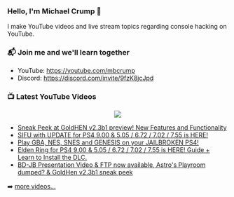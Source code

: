 ### Hello, I'm Michael Crump 👋

I make YouTube videos and live stream topics regarding console hacking on YouTube. 

### 📬 Join me and we'll learn together

- YouTube: https://youtube.com/mbcrump
- Discord: https://discord.com/invite/9fzK8jcJpd

### 📺 Latest YouTube Videos

<div align="center">

[<img src="https://img.shields.io/badge/-Subscribe-red?style=for-the-badge&logo=youtube&logoColor=white"/>](https://www.youtube.com/c/mbcrump?sub_confirmation=1)

</div>

<!-- YOUTUBE:START -->
- [Sneak Peek at GoldHEN v2.3b1 preview! New Features and Functionality](https://www.youtube.com/watch?v=7hJvzD_g5_Q)
- [SIFU with UPDATE for PS4 9.00 &amp; 5.05 / 6.72 / 7.02 / 7.55 is HERE!](https://www.youtube.com/watch?v=qYdLt5TzBbY)
- [Play GBA, NES, SNES and GENESIS on your JAILBROKEN PS4!](https://www.youtube.com/watch?v=V0ldswI9rSY)
- [Elden Ring for PS4 9.00 &amp; 5.05 / 6.72 / 7.02 / 7.55 is HERE! Guide + Learn to Install the DLC.](https://www.youtube.com/watch?v=2D-d_nUk59c)
- [BD-JB Presentation Video &amp; FTP now available, Astro&#39;s Playroom dumped? &amp; GoldHen v2.3b1 sneak peek](https://www.youtube.com/watch?v=SFsNreadp1I)
<!-- YOUTUBE:END -->

➡️ [more videos...](https://youtube.com/mbcrump)

